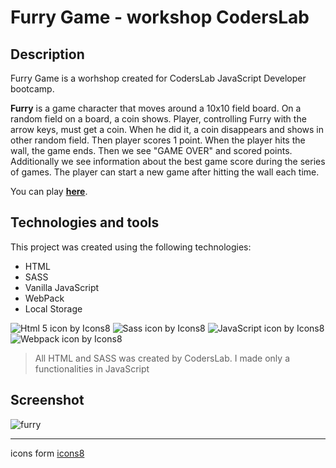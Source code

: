 # Furry Game - workshop CodersLab

## Description

Furry Game is a worhshop created for CodersLab JavaScript Developer bootcamp.

**Furry** is a game character that moves around a 10x10 field board. On a random field on a board, a coin shows. Player, controlling Furry with the arrow keys, must get a coin. When he did it, a coin disappears and shows in other random field. Then player scores 1 point. When the player hits the wall, the game ends. Then we see "GAME OVER" and scored points. Additionally we see information about the best game score during the series of games. The player can start a new game after hitting the wall each time.

You can play **[here](https://majka521.github.io/FurryGame-warsztat-CodersLab/)**.

## Technologies and tools

This project was created using the following technologies:

- HTML
- SASS
- Vanilla JavaScript
- WebPack
- Local Storage

![Html 5 icon by Icons8](https://img.icons8.com/color/50/000000/html-5.png)
![Sass icon by Icons8](https://img.icons8.com/color/50/000000/sass.png)
![JavaScript icon by Icons8](https://img.icons8.com/color/50/000000/javascript--v2.png)
![Webpack icon by Icons8](https://img.icons8.com/color/48/000000/webpack.png)

> All HTML and SASS was created by CodersLab. I made only a functionalities in JavaScript

## Screenshot

![furry](https://media.giphy.com/media/3dr3Q8qJfF8qdFWi19/giphy.gif)

---

icons form [icons8](https://icons8.com/)
